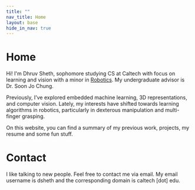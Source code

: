 ```yaml
---
title: ""
nav_title: Home
layout: base
hide_in_nav: true
---
```


# Home

Hi! I'm Dhruv Sheth, sophomore studying CS at Caltech with focus on learning and vision with a minor in [Robotics](https://mce.caltech.edu/academics/ugrad/robotics_minor). My undergraduate advisor is Dr. Soon Jo Chung. 

Previously, I’ve explored embedded machine learning, 3D representations, and computer vision. Lately, my interests have shifted towards learning algorithms in robotics, particularly in dexterous manipulation and multi-finger grasping.

On this website, you can find a summary of my previous work, projects, my resume and some fun stuff. 

# Contact

I like talking to new people. Feel free to contact me via email. My email username is dsheth and the corresponding domain is caltech [dot] edu.